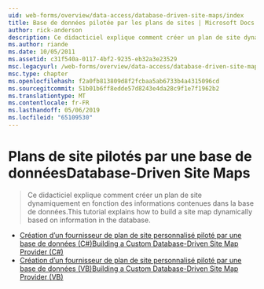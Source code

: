 ```yaml
---
uid: web-forms/overview/data-access/database-driven-site-maps/index
title: Base de données pilotée par les plans de sites | Microsoft Docs
author: rick-anderson
description: Ce didacticiel explique comment créer un plan de site dynamiquement en fonction des informations contenues dans la base de données.
ms.author: riande
ms.date: 10/05/2011
ms.assetid: c31f540a-0117-4bf2-9235-eb32a3e23529
msc.legacyurl: /web-forms/overview/data-access/database-driven-site-maps
msc.type: chapter
ms.openlocfilehash: f2a0fb813809d8f2fcbaa5ab6733b4a4315096cd
ms.sourcegitcommit: 51b01b6ff8edde57d8243e4da28c9f1e7f1962b2
ms.translationtype: MT
ms.contentlocale: fr-FR
ms.lasthandoff: 05/06/2019
ms.locfileid: "65109530"
---
```

# <a name="database-driven-site-maps"></a><span data-ttu-id="f01da-103">Plans de site pilotés par une base de données</span><span class="sxs-lookup"><span data-stu-id="f01da-103">Database-Driven Site Maps</span></span>

> <span data-ttu-id="f01da-104">Ce didacticiel explique comment créer un plan de site dynamiquement en fonction des informations contenues dans la base de données.</span><span class="sxs-lookup"><span data-stu-id="f01da-104">This tutorial explains how to build a site map dynamically based on information in the database.</span></span>

- [<span data-ttu-id="f01da-105">Création d’un fournisseur de plan de site personnalisé piloté par une base de données (C#)</span><span class="sxs-lookup"><span data-stu-id="f01da-105">Building a Custom Database-Driven Site Map Provider (C#)</span></span>](building-a-custom-database-driven-site-map-provider-cs.md)
- [<span data-ttu-id="f01da-106">Création d’un fournisseur de plan de site personnalisé piloté par une base de données (VB)</span><span class="sxs-lookup"><span data-stu-id="f01da-106">Building a Custom Database-Driven Site Map Provider (VB)</span></span>](building-a-custom-database-driven-site-map-provider-vb.md)
